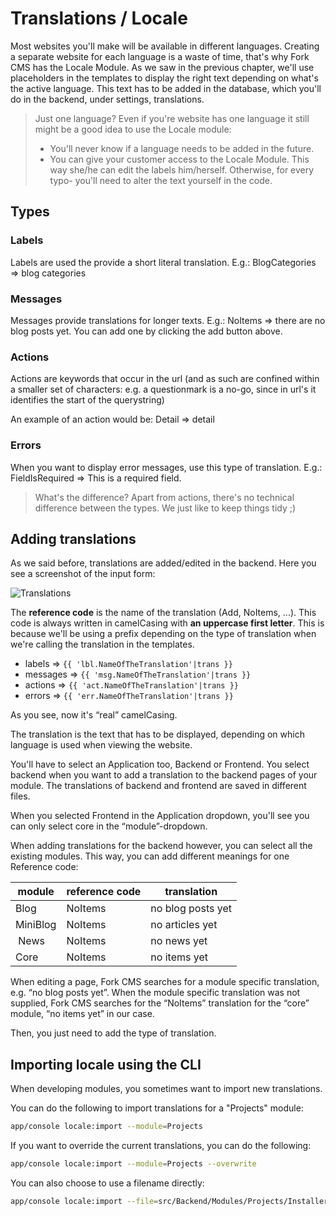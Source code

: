 # Translations / Locale

Most websites you'll make will be available in different languages. Creating a separate website for each language is a waste of time, that's why Fork CMS has the Locale Module. As we saw in the previous chapter, we'll use placeholders in the templates to display the right text depending on what's the active language. This text has to be added in the database, which you'll do in the backend, under settings, translations.

> Just one language?
> Even if you're website has one language it still might be a good idea to use the Locale module:
>
> * You'll never know if a language needs to be added in the future.
> * You can give your customer access to the Locale Module. This way she/he can edit the labels him/herself. Otherwise, for every typo- you'll need to alter the text yourself in the code.

## Types

### Labels

Labels are used the provide a short literal translation. E.g.:
BlogCategories => blog categories

### Messages

Messages provide translations for longer texts. E.g.:
NoItems => there are no blog posts yet. You can add one by clicking the add button above.

### Actions

Actions are keywords that occur in the url (and as such are confined within a smaller set of characters: e.g. a questionmark is a no-go, since in url's it identifies the start of the querystring)

An example of an action would be:
Detail => detail

### Errors

When you want to display error messages, use this type of translation. E.g.:
FieldIsRequired => This is a required field.

> What's the difference?
> Apart from actions, there's no technical difference between the types. We just like to keep things tidy ;)

## Adding translations

As we said before, translations are added/edited in the backend. Here you see a screenshot of the input form:

![Translations](https://github.com/forkcms/documentation/raw/master/05.%20module%20guide/assets/translations.png)

The **reference code** is the name of the translation (Add, NoItems, ...). This code is always written in camelCasing with **an uppercase first letter**. This is because we'll be using a prefix depending on the type of translation when we're calling the translation in the templates.

* labels => `{{ 'lbl.NameOfTheTranslation'|trans }}`
* messages => `{{ 'msg.NameOfTheTranslation'|trans }}`
* actions => `{{ 'act.NameOfTheTranslation'|trans }}`
* errors => `{{ 'err.NameOfTheTranslation'|trans }}`

As you see, now it's “real” camelCasing.

The translation is the text that has to be displayed, depending on which language is used when viewing the website.

You'll have to select an Application too, Backend or Frontend. You select backend when you want to add a translation to the backend pages of your module. The translations of backend and frontend are saved in different files.

When you selected Frontend in the Application dropdown, you'll see you can only select core in the “module”-dropdown.

When adding translations for the backend however, you can select all the existing modules. This way, you can add different meanings for one Reference code:

| module    | reference code | translation       |
| --------- | -------------- | ----------------- |
| Blog      | NoItems        | no blog posts yet |
| MiniBlog  | NoItems        | no articles yet   |
| News      | NoItems        | no news yet       |
| Core      | NoItems        | no items yet      |

When editing a page, Fork CMS searches for a module specific translation, e.g. “no blog posts yet”. When the module specific translation was not supplied, Fork CMS searches for the “NoItems” translation for the “core” module, “no items yet” in our case.

Then, you just need to add the type of translation.

## Importing locale using the CLI

When developing modules, you sometimes want to import new translations.

You can do the following to import translations for a "Projects" module:
```bash
app/console locale:import --module=Projects
```

If you want to override the current translations, you can do the following:
```bash
app/console locale:import --module=Projects --overwrite
```

You can also choose to use a filename directly:
```bash
app/console locale:import --file=src/Backend/Modules/Projects/Installer/data/locale.xml
```
